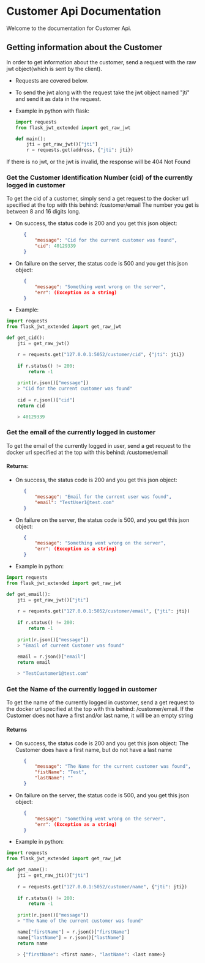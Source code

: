 # Customer Api Documentation

Welcome to the documentation for Customer Api. 

## Getting information about the Customer

In order to get information about the customer, send a request with the raw jwt object(which is sent by the client).

* Requests are covered below.

* To send the jwt along with the request take the jwt object named "jti" and send it as data in the request.

* Example in python with flask:
    ```python
    import requests
    from flask_jwt_extended import get_raw_jwt

    def main():
        jti = get_raw_jwt()["jti"]
        r = requests.get(address, {"jti": jti})
    ```

If there is no jwt, or the jwt is invalid, the response will be 404 Not Found

### Get the Customer Identification Number (cid) of the currently logged in customer
To get the cid of a customer, simply send a get request to the docker url specified at the top with this behind: /customer/email
The number you get is between 8 and 16 digits long.

* On success, the status code is 200 and you get this json object: 
    ```json
       {
           "message": "Cid for the current customer was found",
           "cid": 40129339
       }
    ```
* On failure on the server, the status code is 500 and you get this json object:
    ```json
       {
           "message": "Something went wrong on the server", 
           "err": (Exception as a string)
       }
    ```


* Example:

```python
import requests
from flask_jwt_extended import get_raw_jwt

def get_cid():
    jti = get_raw_jwt()

    r = requests.get("127.0.0.1:5052/customer/cid", {"jti": jti})
    
    if r.status() != 200:
        return -1
    
    print(r.json()["message"])
    > "Cid for the current customer was found"
    
    cid = r.json()["cid"]
    return cid

    > 40129339

```

### Get the email of the currently logged in customer
To get the email of the currently logged in user, send a get request to the docker url specified at the top with this behind: /customer/email

#### Returns:
* On success, the status code is 200 and you get this json object: 
    ```json
       {
           "message": "Email for the current user was found",
           "email": "TestUser1@test.com"
       }
    ```
* On failure on the server, the status code is 500, and you get this json object:
    ```json
       {
           "message": "Something went wrong on the server", 
           "err": (Exception as a string)
       }
    ```

* Example in python:
```python
import requests
from flask_jwt_extended import get_raw_jwt

def get_email():
    jti = get_raw_jwt()["jti"]
    
    r = requests.get("127.0.0.1:5052/customer/email", {"jti": jti})
    
    if r.status() != 200:
        return -1
    
    print(r.json()["message"])
    > "Email of current Customer was found"
    
    email = r.json()["email"]
    return email

    > "TestCustomer1@test.com"

```

### Get the Name of the currently logged in customer
To get the name of the currently logged in customer, send a get request to the docker url specified at the top with this behind: /customer/email.
If the Customer does not have a first and/or last name, it will be an empty string

#### Returns

* On success, the status code is 200 and you get this json object: 
    The Customer does have a first name, but do not have a last name
    ```json
       {
           "message": "The Name for the current customer was found",
           "fistName": "Test",
           "lastName": ""
       }
    ```
* On failure on the server, the status code is 500, and you get this json object:
    ```json
       {
           "message": "Something went wrong on the server", 
           "err": (Exception as a string)
       }
    ```

* Example in python:
```python
import requests
from flask_jwt_extended import get_raw_jwt

def get_name():
    jti = get_raw_jti()["jti"]
    
    r = requests.get("127.0.0.1:5052/customer/name", {"jti": jti})
    
    if r.status() != 200:
        return -1
    
    print(r.json()["message"])
    > "The Name of the current customer was found"

    name["firstName"] = r.json()["firstName"]
    name["lastName"] = r.json()["lastName"]
    return name

    > {"firstName": <first name>, "lastName": <last name>}

```